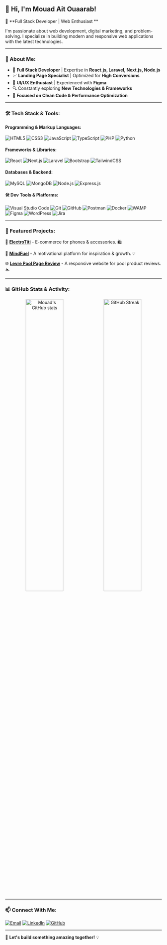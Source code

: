 ## 👋 Hi, I'm Mouad Ait Ouaarab! 

🚀 **Full Stack Developer | Web Enthusiast **

I'm passionate about web development, digital marketing, and problem-solving. I specialize in building modern and responsive web applications with the latest technologies.

---

### 🌟 About Me:
- 🎯 **Full Stack Developer** | Expertise in **React.js, Laravel, Next.js, Node.js**
- 📈 **Landing Page Specialist** | Optimized for **High Conversions**
- 🎨 **UI/UX Enthusiast** | Experienced with **Figma**
- 🔍 Constantly exploring **New Technologies & Frameworks**
- 🎯 **Focused on Clean Code & Performance Optimization**

---

### 🛠️ Tech Stack & Tools:

#### **Programming & Markup Languages:**
![HTML5](https://img.shields.io/badge/HTML5-%23E34F26.svg?style=for-the-badge&logo=html5&logoColor=white)
![CSS3](https://img.shields.io/badge/CSS3-%231572B6.svg?style=for-the-badge&logo=css3&logoColor=white)
![JavaScript](https://img.shields.io/badge/JavaScript-%23F7DF1E.svg?style=for-the-badge&logo=javascript&logoColor=black)
![TypeScript](https://img.shields.io/badge/TypeScript-%233178C6.svg?style=for-the-badge&logo=typescript&logoColor=white)
![PHP](https://img.shields.io/badge/PHP-%23777BB4.svg?style=for-the-badge&logo=php&logoColor=white)
![Python](https://img.shields.io/badge/Python-%233776AB.svg?style=for-the-badge&logo=python&logoColor=white)

#### **Frameworks & Libraries:**
![React](https://img.shields.io/badge/React-%2361DAFB.svg?style=for-the-badge&logo=react&logoColor=black)
![Next.js](https://img.shields.io/badge/Next.js-%23000000.svg?style=for-the-badge&logo=nextdotjs&logoColor=white)
![Laravel](https://img.shields.io/badge/Laravel-%23FF2D20.svg?style=for-the-badge&logo=laravel&logoColor=white)
![Bootstrap](https://img.shields.io/badge/Bootstrap-%23563D7C.svg?style=for-the-badge&logo=bootstrap&logoColor=white)
![TailwindCSS](https://img.shields.io/badge/TailwindCSS-%2338B2AC.svg?style=for-the-badge&logo=tailwind-css&logoColor=white)

#### **Databases & Backend:**
![MySQL](https://img.shields.io/badge/MySQL-%234479A1.svg?style=for-the-badge&logo=mysql&logoColor=white)
![MongoDB](https://img.shields.io/badge/MongoDB-%2347A248.svg?style=for-the-badge&logo=mongodb&logoColor=white)
![Node.js](https://img.shields.io/badge/Node.js-%23339933.svg?style=for-the-badge&logo=node.js&logoColor=white)
![Express.js](https://img.shields.io/badge/Express.js-%23000000.svg?style=for-the-badge&logo=express&logoColor=white)

#### **🛠️ Dev Tools & Platforms:**
![Visual Studio Code](https://img.shields.io/badge/VS%20Code-%23007ACC.svg?style=for-the-badge&logo=visual-studio-code&logoColor=white)
![Git](https://img.shields.io/badge/Git-%23F05033.svg?style=for-the-badge&logo=git&logoColor=white)
![GitHub](https://img.shields.io/badge/GitHub-%2312100E.svg?style=for-the-badge&logo=github&logoColor=white)
![Postman](https://img.shields.io/badge/Postman-%23FF6C37.svg?style=for-the-badge&logo=postman&logoColor=white)
![Docker](https://img.shields.io/badge/Docker-%232496ED.svg?style=for-the-badge&logo=docker&logoColor=white)
![WAMP](https://img.shields.io/badge/WAMP-%23FF4088.svg?style=for-the-badge&logo=wampserver&logoColor=white)
![Figma](https://img.shields.io/badge/Figma-%23F24E1E.svg?style=for-the-badge&logo=figma&logoColor=white)
![WordPress](https://img.shields.io/badge/WordPress-%2321759B.svg?style=for-the-badge&logo=wordpress&logoColor=white)
![Jira](https://img.shields.io/badge/Jira-%230052CC.svg?style=for-the-badge&logo=jira&logoColor=white)

---

### 📌 Featured Projects:

🚀 [**ElectroTiti**](https://github.com/ouaarab-mouad/ElectroTiti) - E-commerce for phones & accessories. 🛍️

🌟 [**MindFuel**](https://github.com/ouaarab-mouad/MindFuel) - A motivational platform for inspiration & growth. 💡

🌐 [**Levre Pool Page Review**](https://github.com/ouaarab-mouad/) - A responsive website for pool product reviews. 🏊

---

### 📊 GitHub Stats & Activity:

<p align="center">
  <img src="https://github-readme-stats.vercel.app/api?username=ouaarab-mouad&show_icons=true&theme=radical" alt="Mouad's GitHub stats" width="49%"/>
  <img src="https://github-readme-streak-stats.herokuapp.com/?user=ouaarab-mouad&theme=radical" alt="GitHub Streak" width="49%"/>
</p>

---

### 📫 Connect With Me:
[![Email](https://img.shields.io/badge/Email-%23D14836.svg?style=for-the-badge&logo=gmail&logoColor=white)](mailto:warabmoad@gmail.com)
[![LinkedIn](https://img.shields.io/badge/LinkedIn-%230077B5.svg?style=for-the-badge&logo=linkedin&logoColor=white)](https://www.linkedin.com/in/mouad-ouaarab/)
[![GitHub](https://img.shields.io/badge/GitHub-%2312100E.svg?style=for-the-badge&logo=github&logoColor=white)](https://github.com/ouaarab-mouad)

---

🚀 **Let's build something amazing together!** 💡
